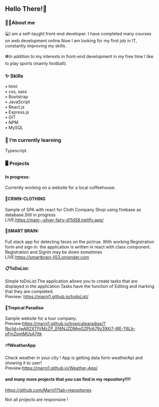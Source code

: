 ## Hello There!👋

<!--
**Marni1/Marni1** is a ✨ _special_ ✨ repository because its `README.md` (this file) appears on your GitHub profile.

Here are some ideas to get you started:

- 🔭 I’m currently working on ...
- 🌱 I’m currently learning ...
- 👯 I’m looking to collaborate on ...
- 🤔 I’m looking for help with ...
- 💬 Ask me about ...
- 📫 How to reach me: ...
- 😄 Pronouns: ...
- ⚡ Fun fact: ...
-->
### 🏋️‍♂️About me 
💻I am a self-taught front-end developer.  I have completed many courses on web development online.Now I am looking for my first job in IT, constantly improving my skills.<br><br>
⚽In addition to my interests in front-end development in my free time I like to play sports (mainly football).

### ✨ Skills <br>
• html <br>
• css, sass<br>
• Bootstrap<br>
• JavaScript<br>
• React.js<br>
• Express.js<br>
• GIT<br>
• NPM<br>
• MySQL<br>
### 🌱 I’m currently learning
Typescript.<br>
### 🖥 Projects 

#### In progress:
Currently working on a website for a local coffeehouse.

#### 👑CRWN-CLOTHING
Sample of SPA with react for Cloth Company Shop using firebase as database.Still in progress<br>
LIVE:https://main--silver-fairy-d11d58.netlify.app/


#### 🧠SMART BRAIN:
Full stack app for detecting faces on the pictrue. With working Registration form and sign in.
the application is written in react with class component.
Registration and SignIn may be down sometimes
<br>LIVE:https://smartbrain-lj53.onrender.com<br>



#### 📋ToDoList:
Simple toDoList.The application allows you to create tasks that are displayed in the application.Tasks have the function of Editing and marking that they are completed.<br>
Preview: https://marni1.github.io/todoList/
<br>

#### 🌴Tropical Paradise
Sample website for a tour company.<br>
Preview:https://marni1.github.io/tropicalparadise/?fbclid=IwAR2XTfVMzZP_Ef6NJZDMmGZPIrA79z39Xi7-jRE-T6Lb-oFmZpmMUsA7itk

#### ⛅WeatherApp
Check weather in your city ! App is getting data form weatherApi and showing it to user!<br>
Preview:https://marni1.github.io/Weather-App/


#### and many more projects that you can find in my repository!!!!
https://github.com/Marni1?tab=repositories

Not all projects are responsive !







